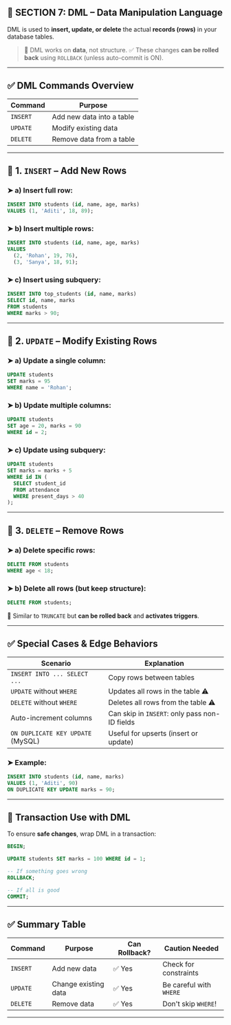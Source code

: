 
## 📘 **SECTION 7: DML – Data Manipulation Language**

DML is used to **insert, update, or delete** the actual **records (rows)** in your database tables.

> 🧠 DML works on **data**, not structure.
> ✅ These changes **can be rolled back** using `ROLLBACK` (unless auto-commit is ON).

---

## ✅ DML Commands Overview

| Command  | Purpose                   |
| -------- | ------------------------- |
| `INSERT` | Add new data into a table |
| `UPDATE` | Modify existing data      |
| `DELETE` | Remove data from a table  |

---

## 🔹 1. `INSERT` – Add New Rows

### ➤ a) Insert full row:

```sql
INSERT INTO students (id, name, age, marks)
VALUES (1, 'Aditi', 18, 89);
```

### ➤ b) Insert multiple rows:

```sql
INSERT INTO students (id, name, age, marks)
VALUES 
  (2, 'Rohan', 19, 76),
  (3, 'Sanya', 18, 91);
```

### ➤ c) Insert using subquery:

```sql
INSERT INTO top_students (id, name, marks)
SELECT id, name, marks
FROM students
WHERE marks > 90;
```

---

## 🔹 2. `UPDATE` – Modify Existing Rows

### ➤ a) Update a single column:

```sql
UPDATE students
SET marks = 95
WHERE name = 'Rohan';
```

### ➤ b) Update multiple columns:

```sql
UPDATE students
SET age = 20, marks = 90
WHERE id = 2;
```

### ➤ c) Update using subquery:

```sql
UPDATE students
SET marks = marks + 5
WHERE id IN (
  SELECT student_id
  FROM attendance
  WHERE present_days > 40
);
```

---

## 🔹 3. `DELETE` – Remove Rows

### ➤ a) Delete specific rows:

```sql
DELETE FROM students
WHERE age < 18;
```

### ➤ b) Delete all rows (but keep structure):

```sql
DELETE FROM students;
```

🔸 Similar to `TRUNCATE` but **can be rolled back** and **activates triggers**.

---

## ✅ Special Cases & Edge Behaviors

| Scenario                          | Explanation                                   |
| --------------------------------- | --------------------------------------------- |
| `INSERT INTO ... SELECT ...`      | Copy rows between tables                      |
| `UPDATE` without `WHERE`          | Updates all rows in the table ⚠️              |
| `DELETE` without `WHERE`          | Deletes all rows from the table ⚠️            |
| Auto-increment columns            | Can skip in `INSERT`: only pass non-ID fields |
| `ON DUPLICATE KEY UPDATE` (MySQL) | Useful for upserts (insert or update)         |

### ➤ Example:

```sql
INSERT INTO students (id, name, marks)
VALUES (1, 'Aditi', 90)
ON DUPLICATE KEY UPDATE marks = 90;
```

---

## 🧠 Transaction Use with DML

To ensure **safe changes**, wrap DML in a transaction:

```sql
BEGIN;

UPDATE students SET marks = 100 WHERE id = 1;

-- If something goes wrong
ROLLBACK;

-- If all is good
COMMIT;
```

---

## ✅ Summary Table

| Command  | Purpose              | Can Rollback? | Caution Needed          |
| -------- | -------------------- | ------------- | ----------------------- |
| `INSERT` | Add new data         | ✅ Yes         | Check for constraints   |
| `UPDATE` | Change existing data | ✅ Yes         | Be careful with `WHERE` |
| `DELETE` | Remove data          | ✅ Yes         | Don't skip `WHERE`!     |

---
